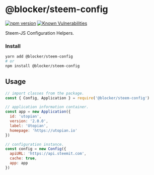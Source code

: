 # @blocker/steem-config

[![npm version](https://badge.fury.io/js/%40blocker%2Fsteem-config.svg)](https://badge.fury.io/js/%40blocker%2Fsteem-config)
[![Known Vulnerabilities](https://snyk.io/test/github/blocker-solutions/steem-js/badge.svg?targetFile=packages%2Fconfig%2Fpackage.json)](https://snyk.io/test/github/vinicius73/steem-js?targetFile=packages%2Fconfig%2Fpackage.json)
<!--[![Maintainability](https://api.codeclimate.com/v1/badges/dd68234bd1cd08dfa170/maintainability)](https://codeclimate.com/github/%40blocker%2Fsteem-common/maintainability)-->

Steem-JS Configuration Helpers.

### Install

```bash
yarn add @blocker/steem-config
# or
npm install @blocker/steem-config
```

## Usage

```js
// import classes from the package.
const { Config, Application } = require('@blocker/steem-config')

// application information container.
const app = new Application({
  id: 'utopian',
  version: '2.0.0',
  label: 'Utopian',
  homepage: 'https://utopian.io'
})

// configuration instance.
const config = new Config({
  apiURL: 'https://api.steemit.com',
  cache: true,
  app: app
})
```
